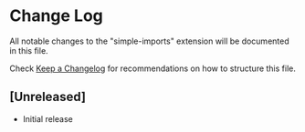 # Change Log

All notable changes to the "simple-imports" extension will be documented in this file.

Check [Keep a Changelog](http://keepachangelog.com/) for recommendations on how to structure this file.

## [Unreleased]

- Initial release